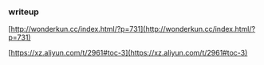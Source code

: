 ### writeup

[http://wonderkun.cc/index.html/?p=731](http://wonderkun.cc/index.html/?p=731)

[https://xz.aliyun.com/t/2961#toc-3](https://xz.aliyun.com/t/2961#toc-3)
